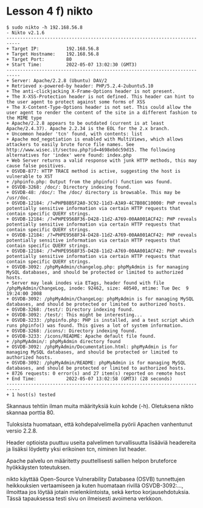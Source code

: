# Lesson 4 f) nikto

```
$ sudo nikto -h 192.168.56.8
- Nikto v2.1.6
---------------------------------------------------------------------------
+ Target IP:          192.168.56.8
+ Target Hostname:    192.168.56.8
+ Target Port:        80
+ Start Time:         2022-05-07 13:02:30 (GMT3)
---------------------------------------------------------------------------
+ Server: Apache/2.2.8 (Ubuntu) DAV/2
+ Retrieved x-powered-by header: PHP/5.2.4-2ubuntu5.10
+ The anti-clickjacking X-Frame-Options header is not present.
+ The X-XSS-Protection header is not defined. This header can hint to the user agent to protect against some forms of XSS
+ The X-Content-Type-Options header is not set. This could allow the user agent to render the content of the site in a different fashion to the MIME type
+ Apache/2.2.8 appears to be outdated (current is at least Apache/2.4.37). Apache 2.2.34 is the EOL for the 2.x branch.
+ Uncommon header 'tcn' found, with contents: list
+ Apache mod_negotiation is enabled with MultiViews, which allows attackers to easily brute force file names. See http://www.wisec.it/sectou.php?id=4698ebdc59d15. The following alternatives for 'index' were found: index.php
+ Web Server returns a valid response with junk HTTP methods, this may cause false positives.
+ OSVDB-877: HTTP TRACE method is active, suggesting the host is vulnerable to XST
+ /phpinfo.php: Output from the phpinfo() function was found.
+ OSVDB-3268: /doc/: Directory indexing found.
+ OSVDB-48: /doc/: The /doc/ directory is browsable. This may be /usr/doc.
+ OSVDB-12184: /?=PHPB8B5F2A0-3C92-11d3-A3A9-4C7B08C10000: PHP reveals potentially sensitive information via certain HTTP requests that contain specific QUERY strings.
+ OSVDB-12184: /?=PHPE9568F36-D428-11d2-A769-00AA001ACF42: PHP reveals potentially sensitive information via certain HTTP requests that contain specific QUERY strings.
+ OSVDB-12184: /?=PHPE9568F34-D428-11d2-A769-00AA001ACF42: PHP reveals potentially sensitive information via certain HTTP requests that contain specific QUERY strings.
+ OSVDB-12184: /?=PHPE9568F35-D428-11d2-A769-00AA001ACF42: PHP reveals potentially sensitive information via certain HTTP requests that contain specific QUERY strings.
+ OSVDB-3092: /phpMyAdmin/changelog.php: phpMyAdmin is for managing MySQL databases, and should be protected or limited to authorized hosts.
+ Server may leak inodes via ETags, header found with file /phpMyAdmin/ChangeLog, inode: 92462, size: 40540, mtime: Tue Dec  9 19:24:00 2008
+ OSVDB-3092: /phpMyAdmin/ChangeLog: phpMyAdmin is for managing MySQL databases, and should be protected or limited to authorized hosts.
+ OSVDB-3268: /test/: Directory indexing found.
+ OSVDB-3092: /test/: This might be interesting...
+ OSVDB-3233: /phpinfo.php: PHP is installed, and a test script which runs phpinfo() was found. This gives a lot of system information.
+ OSVDB-3268: /icons/: Directory indexing found.
+ OSVDB-3233: /icons/README: Apache default file found.
+ /phpMyAdmin/: phpMyAdmin directory found
+ OSVDB-3092: /phpMyAdmin/Documentation.html: phpMyAdmin is for managing MySQL databases, and should be protected or limited to authorized hosts.
+ OSVDB-3092: /phpMyAdmin/README: phpMyAdmin is for managing MySQL databases, and should be protected or limited to authorized hosts.
+ 8726 requests: 0 error(s) and 27 item(s) reported on remote host
+ End Time:           2022-05-07 13:02:58 (GMT3) (28 seconds)
---------------------------------------------------------------------------
+ 1 host(s) tested
```

Skannaus tehtiin ilman muita määrityksiä kuin kohde (-h). Oletuksena nikto skannaa porttia 80.

Tuloksista huomataan, että kohdepalvelimella pyörii Apachen vanhentunut versio 2.2.8.

Header optioista puuttuu useita palvelimen turvallisuutta lisääviä headereita ja lisäksi löydetty yksi erikoinen tcn, niminen list header.  

Apache palvelu on määritetty puuttellisesti sallien helpon bruteforce hyökkäysten toteutuksen. 

nikto käyttää Open-Source Vulnerability Databasea (OSVB) tunnettujen heikkouksien vertaamiseen ja kuten huomataan rivillä OSVDB-3092:..., ilmoittaa jos löytää jotain mielenkiintoista, sekä kertoo korjausehdotuksia. Tässä tapauksessa testi sivu on ilmeisesti avoimena verkkoon. 
